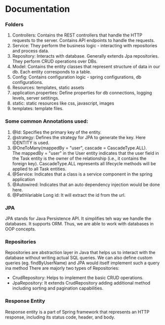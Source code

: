 # Documentation

### Folders
1. Controllers: Contains the REST controllers that handle the HTTP requests to the server. Contains API endpoints to handle the requests.
2. Service: They perform the business logic - interacting with repositories and process data.
3. Repository: Interacts with database. Generally extends Jpa repositories. They perform CRUD operations over DBs.
4. Model: Contains the entity classes that represent structure of data in our db. Each entity corresponds to a table.
5. Config: Contains configuration logic - spring configurations, db configurations.
6. Resources: templates, static assets
7. application.properties: Define properties for db connections, logging levels, server setitings.
8. static: static resources like css, javascript, images
9. templates: template files.

### Some common Annotations used:
1. @Id: Specifies the primary key of the entity.
2. @strategy: Defines the strategy for JPA to generate the key. Here IDENTITY is used.
3. @OneToMany(mappedBy = "user", cascade = CascadeType.ALL).
   <br/> The mappedBy = "user" in the User entity indicates that the user field in the Task entity is the owner of the relationship (i.e., it contains the foreign key). CascadeType.ALL represents all lifecycle methods will be applied to all Task entities.
4. @Service: Indicates that a class is a service component in the spring application
5. @Autowired: Indicates that an auto dependency injection would be done here.
6. @PathVariable Long id: It will extract the id from the url.

### JPA
JPA stands for Java Persistence API. It simplifies teh way we handle the databases. It supports ORM. Thus, we are able to work with databases in OOP concepts.

### Repositories
Repositories are abstraction layer in Java that helps us to interact with the database without writing actual SQL queries. We can also define custom queries (eg. findByUserName) and JPA would itself implement such a query ina method
There are majorly two types of Repositories:
- CrudRepository: Helps to implement the basic CRUD operations.
- JpaRepository: It extends CrudRepository adding additional method including sorting and pagination capabilities.

### Response Entity
Response entity is a part of Spring framework that represents an HTTP response, including its status code, header, and body. 